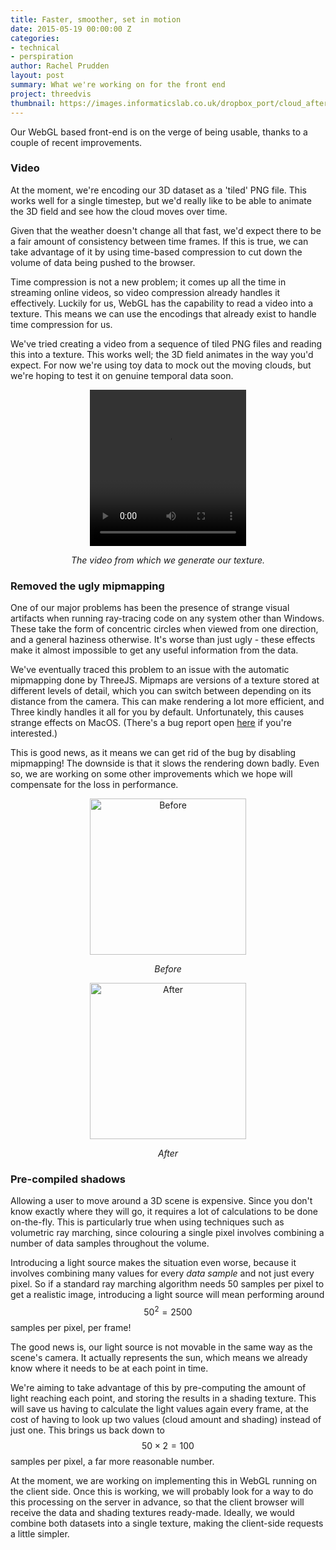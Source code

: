 ```yaml
---
title: Faster, smoother, set in motion
date: 2015-05-19 00:00:00 Z
categories:
- technical
- perspiration
author: Rachel Prudden
layout: post
summary: What we're working on for the front end
project: threedvis
thumbnail: https://images.informaticslab.co.uk/dropbox_port/cloud_after.jpg
---
```


Our WebGL based front-end is on the verge of being usable, thanks to a couple of recent improvements.

### Video
At the moment, we're encoding our 3D dataset as a 'tiled' PNG file. This works well for a single timestep, but we'd really like to be able to animate the 3D field and see how the cloud moves over time.

Given that the weather doesn't change all that fast, we'd expect there to be a fair amount of consistency between time frames. If this is true, we can take advantage of it by using time-based compression to cut down the volume of data being pushed to the browser.

Time compression is not a new problem; it comes up all the time in streaming online videos, so video compression already handles it effectively. Luckily for us, WebGL has the capability to read a video into a texture. This means we can use the encodings that already exist to handle time compression for us.

We've tried creating a video from a sequence of tiled PNG files and reading this into a texture. This works well; the 3D field animates in the way you'd expect. For now we're using toy data to mock out the moving clouds, but we're hoping to test it on genuine temporal data soon.

<div style="text-align:center">
	<video height="250" width="250" autoplay="true" loop controls>
		<source src="https://dl.dropboxusercontent.com/u/2665124/volume_rendering_data/cloud_frac2_623_812_70_4096_4096.ogv"/>
	</video>
	<cite><p>The video from which we generate our texture.</p></cite>
</div>

### Removed the ugly mipmapping
One of our major problems has been the presence of strange visual artifacts when running ray-tracing code on any system other than Windows. These take the form of concentric circles when viewed from one direction, and a general haziness otherwise. It's worse than just ugly - these effects make it almost impossible to get any useful information from the data.

We've eventually traced this problem to an issue with the automatic mipmapping done by ThreeJS. Mipmaps are versions of a texture stored at different levels of detail, which you can switch between depending on its distance from the camera. This can make rendering a lot more efficient, and Three kindly handles it all for you by default. Unfortunately, this causes strange effects on MacOS. (There's a bug report open [here](https://www.khronos.org/bugzilla/show_bug.cgi?id=1337) if you're interested.)

This is good news, as it means we can get rid of the bug by disabling mipmapping! The downside is that it slows the rendering down badly. Even so, we are working on some other improvements which we hope will compensate for the loss in performance.

<div style="text-align:center">
	<img src="https://images.informaticslab.co.uk/dropbox_port/cloud_before.png" height="250" width="250" alt="Before"/>
	<cite><p>Before</p></cite>
	<img src="https://images.informaticslab.co.uk/dropbox_port/cloud_after.jpg" height="250" width="250" alt="After"/>
	<cite><p>After</p></cite>
</div>

### Pre-compiled shadows
Allowing a user to move around a 3D scene is expensive. Since you don't know exactly where they will go, it requires a lot of calculations to be done on-the-fly. This is particularly true when using techniques such as volumetric ray marching, since colouring a single pixel involves combining a number of data samples throughout the volume.

Introducing a light source makes the situation even worse, because it involves combining many values for every *data sample* and not just every pixel. So if a standard ray marching algorithm needs 50 samples per pixel to get a realistic image, introducing a light source will mean performing around
$$50^2 = 2500$$
samples per pixel, per frame!

The good news is, our light source is not movable in the same way as the scene's camera. It actually represents the sun, which means we already know where it needs to be at each point in time.

We're aiming to take advantage of this by pre-computing the amount of light reaching each point, and storing the results in a shading texture. This will save us having to calculate the light values again every frame, at the cost of having to look up two values (cloud amount and shading) instead of just one. This brings us back down to
$$50 \times 2 = 100$$
samples per pixel, a far more reasonable number.

At the moment, we are working on implementing this in WebGL running on the client side. Once this is working, we will probably look for a way to do this processing on the server in advance, so that the client browser will receive the data and shading textures ready-made. Ideally, we would combine both datasets into a single texture, making the client-side requests a little simpler.
